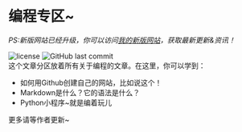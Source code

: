 # 编程专区~
*PS:新版网站已经升级，你可以访问[我的新版网站](https://guleixibian2009.github.io/)，获取最新更新&资讯！*

![license](https://img.shields.io/github/license/guleixibian/guleixibian.github.io)
![GitHub last commit](https://img.shields.io/github/last-commit/guleixibian/guleixibian.github.io)  
这个文章分区放着所有关于编程的文章。在这里，你可以学到：

- 如何用Github创建自己的网站，比如说这个！
- Markdown是什么？它的语法是什么？
- Python小程序\~就是编着玩儿

更多请等作者更新\~

